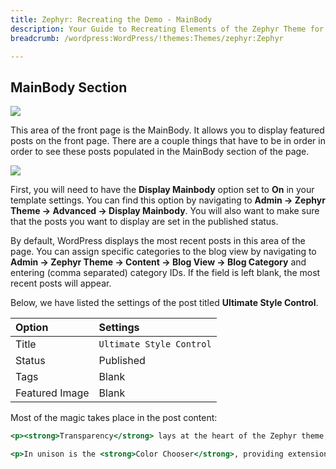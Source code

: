 ```yaml
---
title: Zephyr: Recreating the Demo - MainBody
description: Your Guide to Recreating Elements of the Zephyr Theme for WordPress
breadcrumb: /wordpress:WordPress/!themes:Themes/zephyr:Zephyr

---
```


MainBody Section
-----

![][demo]

This area of the front page is the MainBody. It allows you to display featured posts on the front page. There are a couple things that have to be in order in order to see these posts populated in the MainBody section of the page.

![][mainbody]

First, you will need to have the **Display Mainbody** option set to **On** in your template settings. You can find this option by navigating to **Admin -> Zephyr Theme -> Advanced -> Display Mainbody**. You will also want to make sure that the posts you want to display are set in the published status.

By default, WordPress displays the most recent posts in this area of the page. You can assign specific categories to the blog view by navigating to **Admin -> Zephyr Theme -> Content -> Blog View -> Blog Category** and entering (comma separated) category IDs. If the field is left blank, the most recent posts will appear.

Below, we have listed the settings of the post titled **Ultimate Style Control**.

| Option         | Settings                     |
| :----------    | :----------                  |
| Title          | `Ultimate Style Control`     |
| Status         | Published                    |
| Tags           | Blank                        |
| Featured Image | Blank                        |


Most of the magic takes place in the post content:

~~~ .html
<p><strong>Transparency</strong> lays at the heart of the Zephyr theme, with the entire theme being developed around it. Every structural image is transparent to allow <strong>background colors</strong> to bleed through seamlessly.</p>

<p>In unison is the <strong>Color Chooser</strong>, providing extension controls, in a user friendly interface, over all style in the theme, ranging from <strong>background, text or link colors</strong> to the overlay styles.</p>
~~~

[demo]: assets/demo_5.jpeg
[mainbody]: assets/setadvanced.jpeg
